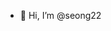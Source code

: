 - 👋 Hi, I’m @seong22


<!---
seong22/seong22 is a ✨ special ✨ repository because its `README.md` (this file) appears on your GitHub profile.
You can click the Preview link to take a look at your changes.
--->
